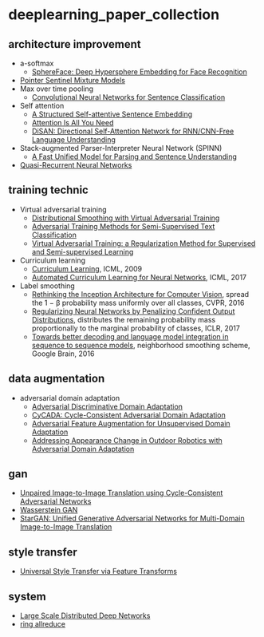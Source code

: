 # deeplearning_paper_collection
## architecture improvement
- a-softmax
  - [SphereFace: Deep Hypersphere Embedding for Face Recognition](https://arxiv.org/abs/1704.08063)
- [Pointer Sentinel Mixture Models](https://arxiv.org/abs/1609.07843)
- Max over time pooling
  - [Convolutional Neural Networks for Sentence Classification](https://arxiv.org/abs/1408.5882)
- Self attention
  - [A Structured Self-attentive Sentence Embedding](https://arxiv.org/abs/1703.03130)
  - [Attention Is All You Need](https://arxiv.org/abs/1706.03762)
  - [DiSAN: Directional Self-Attention Network for RNN/CNN-Free Language Understanding](https://arxiv.org/abs/1709.04696)
- Stack-augmented Parser-Interpreter Neural Network (SPINN)
  - [A Fast Unified Model for Parsing and Sentence Understanding](https://arxiv.org/abs/1603.06021)
- [Quasi-Recurrent Neural Networks](https://arxiv.org/abs/1611.01576)

## training technic
- Virtual adversarial training
  - [Distributional Smoothing with Virtual Adversarial Training](https://arxiv.org/abs/1507.00677)
  - [Adversarial Training Methods for Semi-Supervised Text Classification](https://arxiv.org/abs/1605.07725)
  - [Virtual Adversarial Training: a Regularization Method for Supervised and Semi-supervised Learning](https://arxiv.org/abs/1704.03976)
- Curriculum learning
  - [Curriculum Learning](https://ronan.collobert.com/pub/matos/2009_curriculum_icml.pdf), ICML, 2009
  - [Automated Curriculum Learning for Neural Networks](https://arxiv.org/abs/1704.03003), ICML, 2017
- Label smoothing
  - [Rethinking the Inception Architecture for Computer Vision](https://arxiv.org/abs/1512.00567), spread the 1 − β probability mass uniformly over all classes, CVPR, 2016
  - [Regularizing Neural Networks by Penalizing Confident Output Distributions](https://arxiv.org/abs/1701.06548),  distributes the remaining probability mass proportionally to the marginal probability of classes, ICLR, 2017
  - [Towards better decoding and language model integration in sequence to sequence models](https://arxiv.org/abs/1612.02695), neighborhood smoothing scheme, Google Brain, 2016

## data augmentation
- adversarial domain adaptation
  - [Adversarial Discriminative Domain Adaptation](https://arxiv.org/abs/1702.05464)
  - [CyCADA: Cycle-Consistent Adversarial Domain Adaptation](https://arxiv.org/abs/1711.03213)
  - [Adversarial Feature Augmentation for Unsupervised Domain Adaptation](https://arxiv.org/abs/1711.08561)
  - [Addressing Appearance Change in Outdoor Robotics with Adversarial Domain Adaptation](https://arxiv.org/abs/1703.01461)

## gan
- [Unpaired Image-to-Image Translation using Cycle-Consistent Adversarial Networks](https://arxiv.org/abs/1703.10593)
- [Wasserstein GAN](https://arxiv.org/abs/1701.07875)
- [StarGAN: Unified Generative Adversarial Networks for Multi-Domain Image-to-Image Translation](https://arxiv.org/abs/1711.09020)

## style transfer
- [Universal Style Transfer via Feature Transforms](https://arxiv.org/abs/1705.08086)

## system
- [Large Scale Distributed Deep Networks](https://static.googleusercontent.com/media/research.google.com/en//archive/large_deep_networks_nips2012.pdf)
- [ring allreduce](http://research.baidu.com/bringing-hpc-techniques-deep-learning/)
